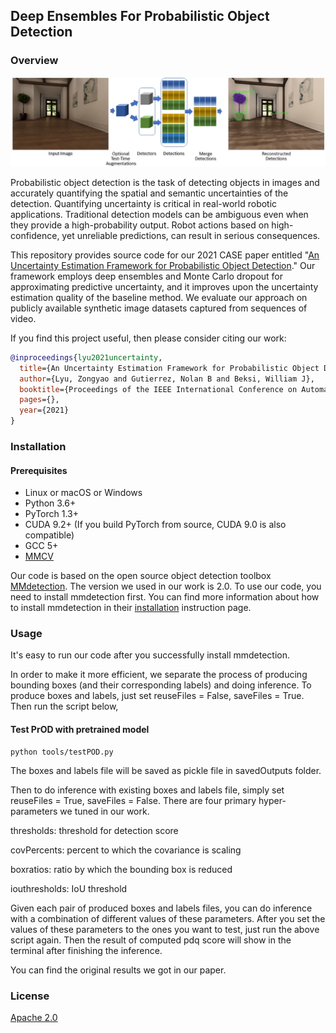 ## Deep Ensembles For Probabilistic Object Detection 

### Overview
![model image](images/model.png)

Probabilistic object detection is the task of detecting objects in images and
accurately quantifying the spatial and semantic uncertainties of the detection.
Quantifying uncertainty is critical in real-world robotic applications.
Traditional detection models can be ambiguous even when they provide a
high-probability output. Robot actions based on high-confidence, yet unreliable
predictions, can result in serious consequences. 

This repository provides source code for our 2021 CASE paper entitled 
"[An Uncertainty Estimation Framework for Probabilistic Object Detection](https://arxiv.org/pdf/2106.15007.pdf)." 
Our framework employs deep ensembles and Monte Carlo dropout for approximating
predictive uncertainty, and it improves upon the uncertainty estimation quality
of the baseline method. We evaluate our approach on publicly available
synthetic image datasets captured from sequences of video.

If you find this project useful, then please consider citing our work:
```bibtex
@inproceedings{lyu2021uncertainty,
  title={An Uncertainty Estimation Framework for Probabilistic Object Detection},
  author={Lyu, Zongyao and Gutierrez, Nolan B and Beksi, William J},
  booktitle={Proceedings of the IEEE International Conference on Automation Science and Engineering (CASE)},
  pages={},
  year={2021}
}
```

### Installation
#### Prerequisites

- Linux or macOS or Windows
- Python 3.6+
- PyTorch 1.3+
- CUDA 9.2+ (If you build PyTorch from source, CUDA 9.0 is also compatible)
- GCC 5+
- [MMCV](https://mmcv.readthedocs.io/en/latest/#installation)

Our code is based on the open source object detection toolbox [MMdetection](https://github.com/open-mmlab/mmdetection).
The version we used in our work is 2.0. To use our code, you need to install
mmdetection first. You can find more information about how to install mmdetection
in their [installation](https://github.com/open-mmlab/mmdetection/blob/master/docs/get_started.md)
instruction page.

### Usage

It's easy to run our code after you successfully install mmdetection. 

In order to make it more efficient, we separate the process of producing bounding
boxes (and their corresponding labels) and doing inference. To produce boxes and
labels, just set reuseFiles = False, saveFiles = True. Then run the script below,
#### Test PrOD with pretrained model

   ```shell
   python tools/testPOD.py 
   ```
The boxes and labels file will be saved as pickle file in savedOutputs folder.

Then to do inference with existing boxes and labels file, simply set reuseFiles = True,
saveFiles = False. There are four primary hyper-parameters we tuned in our work.

thresholds: threshold for detection score

covPercents: percent to which the covariance is scaling

boxratios: ratio by which the bounding box is reduced

iouthresholds: IoU threshold

Given each pair of produced boxes and labels files, you can do inference with a
combination of different values of these parameters. After you set the values of
these parameters to the ones you want to test, just run the above script again.
Then the result of computed pdq score will show in the terminal after finishing
the inference.

You can find the original results we got in our paper.

### License 

[Apache 2.0](https://github.com/robotic-vision-lab/Deep-Ensembles-For-Probabilistic-Object-Detection/blob/main/LICENSE)
